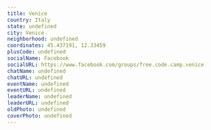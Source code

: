 ```yaml
---
title: Venice
country: Italy
state: undefined
city: Venice
neighborhood: undefined
coordinates: 45.437191, 12.33459
plusCode: undefined
socialName: Facebook
socialURL: https://www.facebook.com/groups/free.code.camp.venice
chatName: undefined
chatURL: undefined
eventName: undefined
eventURL: undefined
leaderName: undefined
leaderURL: undefined
oldPhoto: undefined
coverPhoto: undefined
---
```

